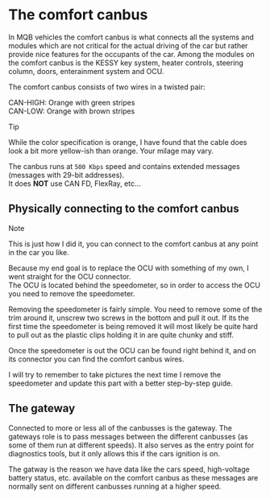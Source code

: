 # The comfort canbus

In MQB vehicles the comfort canbus is what connects all the systems and modules which are not critical for the actual driving of the car but rather provide nice features for the occupants of the car. Among the modules on the comfort canbus is the KESSY key system, heater controls, steering column, doors, enterainment system and OCU.

The comfort canbus consists of two wires in a twisted pair:

CAN-HIGH: Orange with green stripes  
CAN-LOW: Orange with brown stripes

> [!TIP]
> While the color specification is orange, I have found that the cable does look a bit more yellow-ish than orange. Your milage may vary.

The canbus runs at `500 Kbps` speed and contains extended messages (messages with 29-bit addresses).  
It does **NOT** use CAN FD, FlexRay, etc...

## Physically connecting to the comfort canbus

> [!NOTE]
> This is just how I did it, you can connect to the comfort canbus at any point in the car you like.

Because my end goal is to replace the OCU with something of my own, I went straight for the OCU connector.  
The OCU is located behind the speedometer, so in order to access the OCU you need to remove the speedometer.

Removing the speedometer is fairly simple. You need to remove some of the trim around it, unscrew two screws in the bottom and pull it out. If its the first time the speedometer is being removed it will most likely be quite hard to pull out as the plastic clips holding it in are quite chunky and stiff.

Once the speedometer is out the OCU can be found right behind it, and on its connector you can find the comfort canbus wires.

I will try to remember to take pictures the next time I remove the speedometer and update this part with a better step-by-step guide.

## The gateway

Connected to more or less all of the canbusses is the gateway. The gateways role is to pass messages between the different canbusses (as some of them run at different speeds). It also serves as the entry point for diagnostics tools, but it only allows this if the cars ignition is on.

The gatway is the reason we have data like the cars speed, high-voltage battery status, etc. available on the comfort canbus as these messages are normally sent on different canbusses running at a higher speed.
